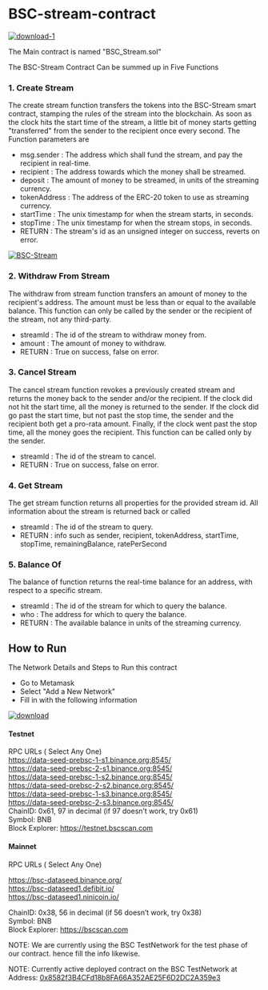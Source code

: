 # BSC-stream-contract

<a href="https://ibb.co/Y3s5Lz4"><img src="https://i.ibb.co/56HQRNX/download-1.png" alt="download-1" border="0"></a>

The Main contract is named "BSC_Stream.sol"

The BSC-Stream Contract Can be summed up in Five Functions 

### 1. Create Stream
   The create stream function transfers the tokens into the BSC-Stream smart contract, stamping the rules of the stream into the blockchain. As soon as the clock hits the start time of the stream, a little bit of money starts getting "transferred" from the sender to the recipient once every second.‌
  The Function parameters are 

- msg.sender : The address which shall fund the stream, and pay the recipient in real-time.
- recipient : The address towards which the money shall be streamed.
- deposit : The amount of money to be streamed, in units of the streaming currency.
- tokenAddress : The address of the ERC-20 token to use as streaming currency.
- startTime : The unix timestamp for when the stream starts, in seconds.
- stopTime : The unix timestamp for when the stream stops, in seconds.
- RETURN : The stream's id as an unsigned integer on success, reverts on error.

<a href="https://ibb.co/vP0LKP7"><img src="https://i.ibb.co/sw8sMw0/BSC-Stream.png" alt="BSC-Stream" border="0"></a><br />
  
### 2. Withdraw From Stream
   The withdraw from stream function transfers an amount of money to the recipient's address. The amount must be less than or equal to the available balance. This function can only be called by the sender or the recipient of the stream, not any third-party.

- streamId : The id of the stream to withdraw money from.
- amount : The amount of money to withdraw.
- RETURN : True on success, false on error.
  
### 3. Cancel Stream
   The cancel stream function revokes a previously created stream and returns the money back to the sender and/or the recipient. If the clock did not hit the start time, all the money is returned to the sender. If the clock did go past the start time, but not past the stop time, the sender and the recipient both get a pro-rata amount. Finally, if the clock went past the stop time, all the money goes the recipient. This function can be called only by the sender.

- streamId : The id of the stream to cancel.
- RETURN : True on success, false on error.

### 4. Get Stream
   The get stream function returns all properties for the provided stream id. All information about the stream is returned back or called

- streamId : The id of the stream to query.
- RETURN : info such as sender, recipient, tokenAddress, startTime, stopTime, remainingBalance, ratePerSecond 

### 5. Balance Of
The balance of function returns the real-time balance for an address, with respect to a specific stream.

- streamId : The id of the stream for which to query the balance.
- who : The address for which to query the balance.
- RETURN : The available balance in units of the streaming currency.

## How to Run

The Network Details and Steps to Run this contract

- Go to Metamask
- Select "Add a New Network"
- Fill in with the following information

<a href=""><img src="https://lh5.googleusercontent.com/wRHX351ldc2PWT1wXE6U1NYyUkaEmVHVoA0Ex4LKz51prqRgwJcBCs2DhL0lQ3PVmE7Sv2dE02ReXcHlXNaf0lczFZtFl5htOtAzUYkDzu5eySe7y4wpcMaCzY6GaHv6NCXM1qZQ" alt="download" border="0"></a>
 <br />

#### Testnet

RPC URLs ( Select Any One)   <br />
https://data-seed-prebsc-1-s1.binance.org:8545/ <br />
https://data-seed-prebsc-2-s1.binance.org:8545/ <br />
https://data-seed-prebsc-1-s2.binance.org:8545/  <br />
https://data-seed-prebsc-2-s2.binance.org:8545/  <br />
https://data-seed-prebsc-1-s3.binance.org:8545/  <br />
https://data-seed-prebsc-2-s3.binance.org:8545/  <br />
ChainID: 0x61, 97 in decimal (if 97 doesn’t work, try 0x61) <br />
Symbol: BNB <br />
Block Explorer: https://testnet.bscscan.com   <br />
#### Mainnet <br />

RPC URLs ( Select Any One)  <br />

https://bsc-dataseed.binance.org/  <br />
https://bsc-dataseed1.defibit.io/   <br />
https://bsc-dataseed1.ninicoin.io/    <br />


ChainID: 0x38, 56 in decimal (if 56 doesn’t work, try 0x38)  <br />
Symbol: BNB  <br />
Block Explorer: https://bscscan.com  <br />

NOTE: We are currently using the BSC TestNetwork for the test phase of our contract. hence fill the info likewise.  <br />

NOTE: Currently active deployed contract on the BSC TestNetwork at Address: <a href="https://testnet.bscscan.com/address/0x8582f3B4CFd18b8FA66A352AE25F6D2DC2A359e3"> 0x8582f3B4CFd18b8FA66A352AE25F6D2DC2A359e3 </a>  <br />

      

